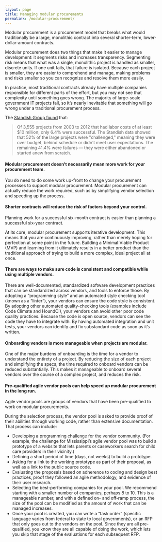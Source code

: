 ```yaml
---
layout: page
title: Managing modular procurements
permalink: /modular-procurement/
---
```


Modular procurement is a procurement model that breaks what would traditionally be a large, monolithic contract into several shorter-term, lower-dollar-amount contracts.

Modular procurement does two things that make it easier to manage development: it segments risks and increases transparency. Segmenting risk means that what was a single, monolithic project is handled as smaller, discrete units. If one unit fails, that failure is isolated. Because each project is smaller, they are easier to comprehend and manage, making  problems and risks smaller so you can recognize and resolve them more easily.

In practice, most traditional contracts already have multiple companies responsible for different parts of the effort, but you may not see that complexity until something goes wrong. The majority of large-scale government IT projects fail, so it’s nearly inevitable that something will go wrong under a traditional procurement process.

The [Standish Group found](http://www.computerworld.com/article/2486426/healthcare-it/healthcare-gov-website--didn-t-have-a-chance-in-hell-.html) that:

> Of 3,555 projects from 2003 to 2012 that had labor costs of at least $10 million, only 6.4% were successful. The Standish data showed that 52% of the large projects were "challenged," meaning they were over budget, behind schedule or didn't meet user expectations. The remaining 41.4% were failures — they were either abandoned or started anew from scratch.


#### Modular procurement doesn't necessarily mean more work for your procurement team.

You do need to do some work up-front to change your procurement processes to support modular procurement. Modular procurement can actually reduce the work required, such as by simplifying vendor selection and speeding up the process.

#### Shorter contracts will reduce the risk of factors beyond your control.

Planning work for a successful six-month contract is easier than planning a successful six-year contract.

At its core, modular procurement supports iterative development. This means that you are continuously improving, rather than merely hoping for perfection at some point in the future. Building a Minimal Viable Product (MVP) and learning from it ultimately results in a better product than the traditional approach of trying to build a more complex, ideal project all at once.

#### There are ways to make sure code is consistent and compatible while using multiple vendors.

There are well-documented, standardized software development practices that can be standardized across vendors, and tools to enforce those. By adopting a “programming style” and an automated style checking tool (known as a “linter”), your vendors can ensure the code style is consistent. By adopting other automated quality-checking tools (examples include Code Climate and HoundCI), your vendors can avoid other poor code quality practices. Because the code is open source, vendors can see the code they have to integrate with. By having automated integration and unit tests, your vendors can identify and fix substandard code as soon as it’s written.

#### Onboarding vendors is more manageable when projects are modular.

One of the major burdens of onboarding is the time for a vendor to understand the entirety of a project. By reducing the size of each project and simplifying the specs, the time required to onboard vendors can be reduced substantially. This makes it manageable to onboard several vendors over the course of a complex project, and reduces the risk.

#### Pre-qualified agile vendor pools can help speed up modular procurement in the long run.

Agile vendor pools are groups of vendors that have been pre-qualified to work on modular procurements.

During the selection process, the vendor pool is asked to provide proof of their abilities through working code, rather than extensive documentation. That process can include:

* Developing a programming challenge for the vendor community. (For example, the challenge for Mississippi’s agile vendor pool was to build a prototype of a website that lets parents or caseworkers search for child care providers in their vicinity.)
* Defining a short period of time (days, not weeks) to build a prototype.
* Asking for a link to the working prototype as part of their proposal, as well as a link to the public source code.
* Evaluating the proposals based on adherence to coding and design best practices, proof they followed an agile methodology, and evidence of their user research.
* Selecting the best-performing companies for your pool. We recommend starting with a smaller number of companies, perhaps 8 to 10. This is a manageable number, and with a defined on- and off-ramp process, the size of the pool can be modified as the amount of work that can be managed increases.
* Once your pool is created, you can write a “task order” (specific language varies from federal to state to local governments), or an RFP that only goes out to the vendors on the pool. Since they are all pre-qualified, you know they are all capable of doing the work, which lets you skip that stage of the evaluations for each subsequent RFP.
